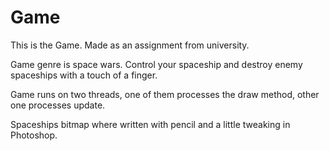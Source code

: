 # Game
This is the Game. Made as an assignment from university.

Game genre is space wars.
Control your spaceship and destroy enemy spaceships with a touch of a finger.

Game runs on two threads, one of them processes the draw method, other one processes update.

Spaceships bitmap where written with pencil and a little tweaking in Photoshop.
